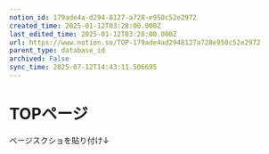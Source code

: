 ```yaml
---
notion_id: 179ade4a-d294-8127-a728-e950c52e2972
created_time: 2025-01-12T03:28:00.000Z
last_edited_time: 2025-01-12T03:28:00.000Z
url: https://www.notion.so/TOP-179ade4ad2948127a728e950c52e2972
parent_type: database_id
archived: False
sync_time: 2025-07-12T14:43:11.506695
---
```


# TOPページ

ページスクショを貼り付け↓